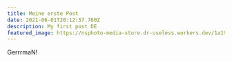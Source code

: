 ```yaml
---
title: Meine erste Post
date: 2021-06-01T20:12:57.760Z
description: My first post DE
featured_image: https://nsphoto-media-store.dr-useless.workers.dev/1a1917c6f21be633a17c30e87bb7274edfd636fb15422a3e6d5dbfd77a41b187:image/jpeg
---
```

GerrrmaN!